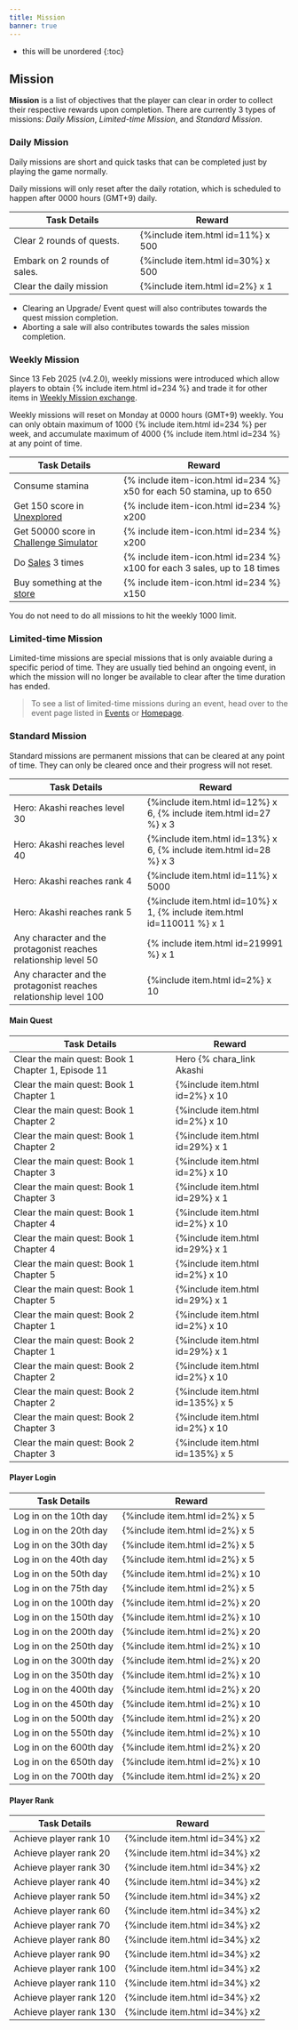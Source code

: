 ```yaml
---
title: Mission
banner: true
---
```


* this will be unordered
{:toc}

## Mission

**Mission** is a list of objectives that the player can clear in order to collect their respective rewards upon completion. There are currently 3 types of missions: *Daily Mission*, *Limited-time Mission*, and *Standard Mission*.

### Daily Mission

Daily missions are short and quick tasks that can be completed just by playing the game normally.

Daily missions will only reset after the daily rotation, which is scheduled to happen after 0000 hours (GMT+9) daily.

|Task Details|Reward|
|-|-|
|Clear 2 rounds of quests.|{%include item.html id=11%} x 500|
|Embark on 2 rounds of sales.|{%include item.html id=30%} x 500|
|Clear the daily mission|{%include item.html id=2%} x 1|

* Clearing an Upgrade/ Event quest will also contributes towards the quest mission completion.
* Aborting a sale will also contributes towards the sales mission completion.

### Weekly Mission

Since 13 Feb 2025 (v4.2.0), weekly missions were introduced which allow players to obtain {% include item.html id=234 %} and trade it for other items in [Weekly Mission exchange](/guide/shop/#weekly-mission-exchange).

Weekly missions will reset on Monday at 0000 hours (GMT+9) weekly. You can only obtain maximum of 1000 {% include item.html id=234 %} per week, and accumulate maximum of 4000 {% include item.html id=234 %} at any point of time.

|Task Details|Reward|
|-|-|
| Consume stamina | {% include item-icon.html id=234 %} x50 for each 50 stamina, up to 650 |
| Get 150 score in [Unexplored](/guide/unexplored/) | {% include item-icon.html id=234 %} x200 |
| Get 50000 score in [Challenge Simulator](/guide/challenge_simulator/) | {% include item-icon.html id=234 %} x200 |
| Do [Sales](/guide/sale/) 3 times | {% include item-icon.html id=234 %} x100 for each 3 sales, up to 18 times |
| Buy something at the [store](/guide/shop/#store) | {% include item-icon.html id=234 %} x150 |

You do not need to do all missions to hit the weekly 1000 limit.

### Limited-time Mission

Limited-time missions are special missions that is only avaiable during a specific period of time. They are usually tied behind an ongoing event, in which the mission will no longer be available to clear after the time duration has ended.

> To see a list of limited-time missions during an event, head over to the event page listed in [Events](/events/) or [Homepage](/).

### Standard Mission

Standard missions are permanent missions that can be cleared at any point of time. They can only be cleared once and their progress will not reset.

|Task Details|Reward|
|-|-|
|Hero: Akashi reaches level 30|{%include item.html id=12%} x 6, {% include item.html id=27 %} x 3|
|Hero: Akashi reaches level 40|{%include item.html id=13%} x 6, {% include item.html id=28 %} x 3|
|Hero: Akashi reaches rank 4|{%include item.html id=11%} x 5000|
|Hero: Akashi reaches rank 5|{%include item.html id=10%} x 1, {% include item.html id=110011 %} x 1|
|Any character and the protagonist reaches relationship level 50|{% include item.html id=219991 %} x 1| 
|Any character and the protagonist reaches relationship level 100|{%include item.html id=2%} x 10|

#### Main Quest

|Task Details|Reward|
|-|-|
|Clear the main quest: Book 1 Chapter 1, Episode 11| Hero {% chara_link Akashi|h1 %}|
|Clear the main quest: Book 1 Chapter 1|{%include item.html id=2%} x 10|
|Clear the main quest: Book 1 Chapter 2|{%include item.html id=2%} x 10|
|Clear the main quest: Book 1 Chapter 2|{%include item.html id=29%} x 1|
|Clear the main quest: Book 1 Chapter 3|{%include item.html id=2%} x 10|
|Clear the main quest: Book 1 Chapter 3|{%include item.html id=29%} x 1|
|Clear the main quest: Book 1 Chapter 4|{%include item.html id=2%} x 10|
|Clear the main quest: Book 1 Chapter 4|{%include item.html id=29%} x 1|
|Clear the main quest: Book 1 Chapter 5|{%include item.html id=2%} x 10|
|Clear the main quest: Book 1 Chapter 5|{%include item.html id=29%} x 1|
|Clear the main quest: Book 2 Chapter 1|{%include item.html id=2%} x 10|
|Clear the main quest: Book 2 Chapter 1|{%include item.html id=29%} x 1|
|Clear the main quest: Book 2 Chapter 2|{%include item.html id=2%} x 10|
|Clear the main quest: Book 2 Chapter 2|{%include item.html id=135%} x 5|
|Clear the main quest: Book 2 Chapter 3|{%include item.html id=2%} x 10|
|Clear the main quest: Book 2 Chapter 3|{%include item.html id=135%} x 5|

#### Player Login

|Task Details|Reward|
|-|-|
|Log in on the 10th day|{%include item.html id=2%} x 5|
|Log in on the 20th day|{%include item.html id=2%} x 5|
|Log in on the 30th day|{%include item.html id=2%} x 5|
|Log in on the 40th day|{%include item.html id=2%} x 5|
|Log in on the 50th day|{%include item.html id=2%} x 10|
|Log in on the 75th day|{%include item.html id=2%} x 5|
|Log in on the 100th day|{%include item.html id=2%} x 20|
|Log in on the 150th day|{%include item.html id=2%} x 10|
|Log in on the 200th day|{%include item.html id=2%} x 20|
|Log in on the 250th day|{%include item.html id=2%} x 10|
|Log in on the 300th day|{%include item.html id=2%} x 20|
|Log in on the 350th day|{%include item.html id=2%} x 10|
|Log in on the 400th day|{%include item.html id=2%} x 20|
|Log in on the 450th day|{%include item.html id=2%} x 10|
|Log in on the 500th day|{%include item.html id=2%} x 20|
|Log in on the 550th day|{%include item.html id=2%} x 10|
|Log in on the 600th day|{%include item.html id=2%} x 20|
|Log in on the 650th day|{%include item.html id=2%} x 10|
|Log in on the 700th day|{%include item.html id=2%} x 20|

#### Player Rank

|Task Details|Reward|
|-|-|
|Achieve player rank 10|{%include item.html id=34%} x2|
|Achieve player rank 20|{%include item.html id=34%} x2|
|Achieve player rank 30|{%include item.html id=34%} x2|
|Achieve player rank 40|{%include item.html id=34%} x2|
|Achieve player rank 50|{%include item.html id=34%} x2|
|Achieve player rank 60|{%include item.html id=34%} x2|
|Achieve player rank 70|{%include item.html id=34%} x2|
|Achieve player rank 80|{%include item.html id=34%} x2|
|Achieve player rank 90|{%include item.html id=34%} x2|
|Achieve player rank 100|{%include item.html id=34%} x2|
|Achieve player rank 110|{%include item.html id=34%} x2|
|Achieve player rank 120|{%include item.html id=34%} x2|
|Achieve player rank 130|{%include item.html id=34%} x2|

